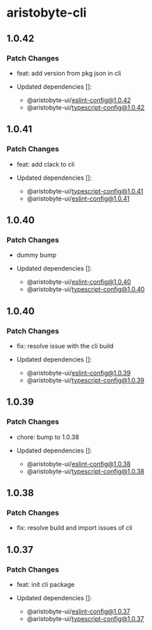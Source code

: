 # aristobyte-cli

## 1.0.42

### Patch Changes

- feat: add version from pkg json in cli

- Updated dependencies []:
  - @aristobyte-ui/eslint-config@1.0.42
  - @aristobyte-ui/typescript-config@1.0.42

## 1.0.41

### Patch Changes

- feat: add clack to cli

- Updated dependencies []:
  - @aristobyte-ui/typescript-config@1.0.41
  - @aristobyte-ui/eslint-config@1.0.41

## 1.0.40

### Patch Changes

- dummy bump

- Updated dependencies []:
  - @aristobyte-ui/eslint-config@1.0.40
  - @aristobyte-ui/typescript-config@1.0.40

## 1.0.40

### Patch Changes

- fix: resolve issue with the cli build

- Updated dependencies []:
  - @aristobyte-ui/eslint-config@1.0.39
  - @aristobyte-ui/typescript-config@1.0.39

## 1.0.39

### Patch Changes

- chore: bump to 1.0.38

- Updated dependencies []:
  - @aristobyte-ui/eslint-config@1.0.38
  - @aristobyte-ui/typescript-config@1.0.38

## 1.0.38

### Patch Changes

- fix: resolve build and import issues of cli

## 1.0.37

### Patch Changes

- feat: init cli package

- Updated dependencies []:
  - @aristobyte-ui/eslint-config@1.0.37
  - @aristobyte-ui/typescript-config@1.0.37
